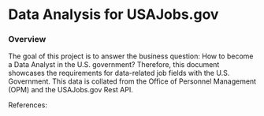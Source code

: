# Data Analysis for USAJobs.gov

### Overview

The goal of this project is to answer the business question: How to become a Data Analyst in the U.S. government?
Therefore, this document showcases the requirements for data-related job fields with the U.S. Government. This data is collated from the Office of Personnel Management (OPM) and the USAJobs.gov Rest API. 

References:


